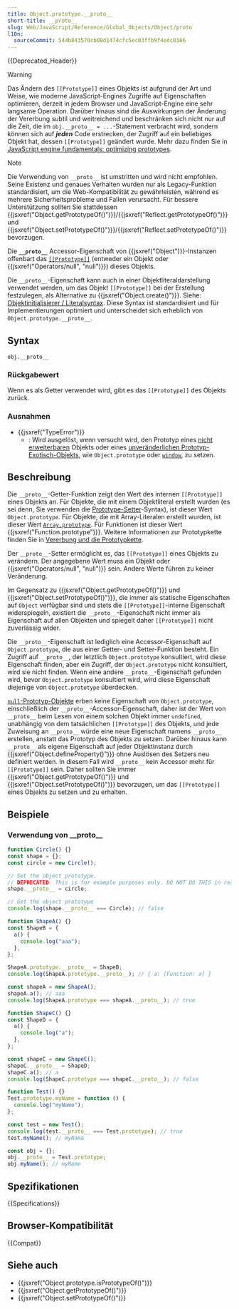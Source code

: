 ```yaml
---
title: Object.prototype.__proto__
short-title: __proto__
slug: Web/JavaScript/Reference/Global_Objects/Object/proto
l10n:
  sourceCommit: 544b843570cb08d1474cfc5ec03ffb9f4edc0166
---
```


{{Deprecated_Header}}

> [!WARNING]
> Das Ändern des `[[Prototype]]` eines Objekts ist aufgrund der Art und Weise, wie moderne JavaScript-Engines Zugriffe auf Eigenschaften optimieren, derzeit in jedem Browser und JavaScript-Engine eine sehr langsame Operation. Darüber hinaus sind die Auswirkungen der Änderung der Vererbung subtil und weitreichend und beschränken sich nicht nur auf die Zeit, die im `obj.__proto__ = ...`-Statement verbracht wird, sondern können sich auf **_jeden_** Code erstrecken, der Zugriff auf ein beliebiges Objekt hat, dessen `[[Prototype]]` geändert wurde. Mehr dazu finden Sie in [JavaScript engine fundamentals: optimizing prototypes](https://mathiasbynens.be/notes/prototypes).

> [!NOTE]
> Die Verwendung von `__proto__` ist umstritten und wird nicht empfohlen. Seine Existenz und genaues Verhalten wurden nur als Legacy-Funktion standardisiert, um die Web-Kompatibilität zu gewährleisten, während es mehrere Sicherheitsprobleme und Fallen verursacht. Für bessere Unterstützung sollten Sie stattdessen {{jsxref("Object.getPrototypeOf()")}}/{{jsxref("Reflect.getPrototypeOf()")}} und {{jsxref("Object.setPrototypeOf()")}}/{{jsxref("Reflect.setPrototypeOf()")}} bevorzugen.

Die **`__proto__`** Accessor-Eigenschaft von {{jsxref("Object")}}-Instanzen offenbart das [`[[Prototype]]`](/de/docs/Web/JavaScript/Guide/Inheritance_and_the_prototype_chain) (entweder ein Objekt oder {{jsxref("Operators/null", "null")}}) dieses Objekts.

Die `__proto__`-Eigenschaft kann auch in einer Objektliteraldarstellung verwendet werden, um das Objekt `[[Prototype]]` bei der Erstellung festzulegen, als Alternative zu {{jsxref("Object.create()")}}. Siehe: [Objektinitialisierer / Literalsyntax](/de/docs/Web/JavaScript/Reference/Operators/Object_initializer). Diese Syntax ist standardisiert und für Implementierungen optimiert und unterscheidet sich erheblich von `Object.prototype.__proto__`.

## Syntax

```js-nolint
obj.__proto__
```

### Rückgabewert

Wenn es als Getter verwendet wird, gibt es das `[[Prototype]]` des Objekts zurück.

### Ausnahmen

- {{jsxref("TypeError")}}
  - : Wird ausgelöst, wenn versucht wird, den Prototyp eines [nicht erweiterbaren](/de/docs/Web/JavaScript/Reference/Global_Objects/Object/isExtensible) Objekts oder eines [unveränderlichen Prototyp-Exotisch-Objekts](https://tc39.es/ecma262/multipage/ordinary-and-exotic-objects-behaviours.html#sec-immutable-prototype-exotic-objects), wie `Object.prototype` oder [`window`](/de/docs/Web/API/Window), zu setzen.

## Beschreibung

Die `__proto__`-Getter-Funktion zeigt den Wert des internen `[[Prototype]]` eines Objekts an. Für Objekte, die mit einem Objektliteral erstellt wurden (es sei denn, Sie verwenden die [Prototype-Setter](/de/docs/Web/JavaScript/Reference/Operators/Object_initializer#prototype_setter)-Syntax), ist dieser Wert `Object.prototype`. Für Objekte, die mit Array-Literalen erstellt wurden, ist dieser Wert [`Array.prototype`](/de/docs/Web/JavaScript/Reference/Global_Objects/Array). Für Funktionen ist dieser Wert {{jsxref("Function.prototype")}}. Weitere Informationen zur Prototypkette finden Sie in [Vererbung und die Prototypkette](/de/docs/Web/JavaScript/Guide/Inheritance_and_the_prototype_chain).

Der `__proto__`-Setter ermöglicht es, das `[[Prototype]]` eines Objekts zu verändern. Der angegebene Wert muss ein Objekt oder {{jsxref("Operators/null", "null")}} sein. Andere Werte führen zu keiner Veränderung.

Im Gegensatz zu {{jsxref("Object.getPrototypeOf()")}} und {{jsxref("Object.setPrototypeOf()")}}, die immer als statische Eigenschaften auf `Object` verfügbar sind und stets die `[[Prototype]]`-interne Eigenschaft widerspiegeln, existiert die `__proto__`-Eigenschaft nicht immer als Eigenschaft auf allen Objekten und spiegelt daher `[[Prototype]]` nicht zuverlässig wider.

Die `__proto__`-Eigenschaft ist lediglich eine Accessor-Eigenschaft auf `Object.prototype`, die aus einer Getter- und Setter-Funktion besteht. Ein Zugriff auf `__proto__`, der letztlich `Object.prototype` konsultiert, wird diese Eigenschaft finden, aber ein Zugriff, der `Object.prototype` nicht konsultiert, wird sie nicht finden. Wenn eine andere `__proto__`-Eigenschaft gefunden wird, bevor `Object.prototype` konsultiert wird, wird diese Eigenschaft diejenige von `Object.prototype` überdecken.

[`null`-Prototyp-Objekte](/de/docs/Web/JavaScript/Reference/Global_Objects/Object#null-prototype_objects) erben keine Eigenschaft von `Object.prototype`, einschließlich der `__proto__`-Accessor-Eigenschaft, daher ist der Wert von `__proto__` beim Lesen von einem solchen Objekt immer `undefined`, unabhängig von dem tatsächlichen `[[Prototype]]` des Objekts, und jede Zuweisung an `__proto__` würde eine neue Eigenschaft namens `__proto__` erstellen, anstatt das Prototyp des Objekts zu setzen. Darüber hinaus kann `__proto__` als eigene Eigenschaft auf jeder Objektinstanz durch {{jsxref("Object.defineProperty()")}} ohne Auslösen des Setzers neu definiert werden. In diesem Fall wird `__proto__` kein Accessor mehr für `[[Prototype]]` sein. Daher sollten Sie immer {{jsxref("Object.getPrototypeOf()")}} und {{jsxref("Object.setPrototypeOf()")}} bevorzugen, um das `[[Prototype]]` eines Objekts zu setzen und zu erhalten.

## Beispiele

### Verwendung von \_\_proto\_\_

```js
function Circle() {}
const shape = {};
const circle = new Circle();

// Set the object prototype.
// DEPRECATED. This is for example purposes only. DO NOT DO THIS in real code.
shape.__proto__ = circle;

// Get the object prototype
console.log(shape.__proto__ === Circle); // false
```

```js
function ShapeA() {}
const ShapeB = {
  a() {
    console.log("aaa");
  },
};

ShapeA.prototype.__proto__ = ShapeB;
console.log(ShapeA.prototype.__proto__); // { a: [Function: a] }

const shapeA = new ShapeA();
shapeA.a(); // aaa
console.log(ShapeA.prototype === shapeA.__proto__); // true
```

```js
function ShapeC() {}
const ShapeD = {
  a() {
    console.log("a");
  },
};

const shapeC = new ShapeC();
shapeC.__proto__ = ShapeD;
shapeC.a(); // a
console.log(ShapeC.prototype === shapeC.__proto__); // false
```

```js
function Test() {}
Test.prototype.myName = function () {
  console.log("myName");
};

const test = new Test();
console.log(test.__proto__ === Test.prototype); // true
test.myName(); // myName

const obj = {};
obj.__proto__ = Test.prototype;
obj.myName(); // myName
```

## Spezifikationen

{{Specifications}}

## Browser-Kompatibilität

{{Compat}}

## Siehe auch

- {{jsxref("Object.prototype.isPrototypeOf()")}}
- {{jsxref("Object.getPrototypeOf()")}}
- {{jsxref("Object.setPrototypeOf()")}}
